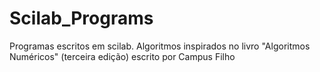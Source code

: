 # Scilab_Programs
Programas escritos em scilab.
Algoritmos inspirados no livro "Algoritmos Numéricos" (terceira edição) escrito por Campus Filho 
